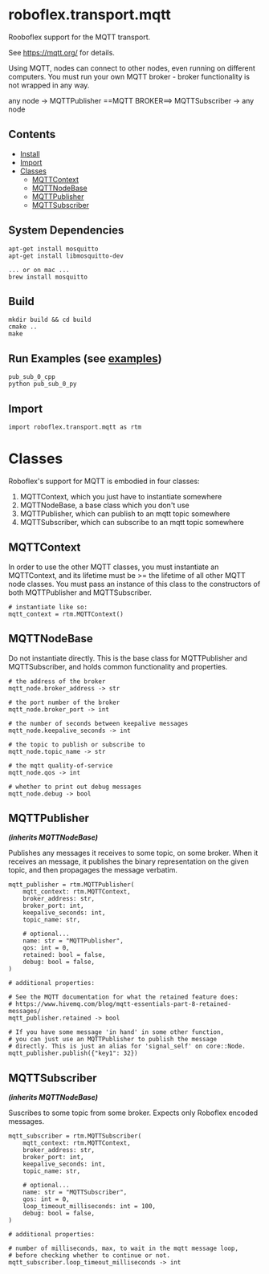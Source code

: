 # roboflex.transport.mqtt

Rooboflex support for the MQTT transport.

See https://mqtt.org/ for details.

Using MQTT, nodes can connect to other nodes, even running on different computers. You must run your own MQTT broker - broker functionality is not wrapped in any way.

any node -> MQTTPublisher ==MQTT BROKER==> MQTTSubscriber -> any node

## Contents

* [Install](#install)
* [Import](#import)
* [Classes](#classes)
    * [MQTTContext](#mqttontext)
    * [MQTTNodeBase](#mqttnodebase)
    * [MQTTPublisher](#mqttpublisher)
    * [MQTTSubscriber](#mqttsubscriber)


## System Dependencies

    apt-get install mosquitto
    apt-get install libmosquitto-dev

    ... or on mac ...
    brew install mosquitto

## Build

    mkdir build && cd build
    cmake ..
    make

## Run Examples (see [examples](examples))

    pub_sub_0_cpp
    python pub_sub_0_py

## Import

    import roboflex.transport.mqtt as rtm

# Classes

Roboflex's support for MQTT is embodied in four classes:

1. MQTTContext, which you just have to instantiate somewhere
2. MQTTNodeBase, a base class which you don't use
3. MQTTPublisher, which can publish to an mqtt topic somewhere
4. MQTTSubscriber, which can subscribe to an mqtt topic somewhere


## MQTTContext

In order to use the other MQTT classes, you must instantiate an MQTTContext, and its lifetime must be >= the lifetime of all other MQTT node classes. You must pass an instance of this class to the constructors
of both MQTTPublisher and MQTTSubscriber.

    # instantiate like so:
    mqtt_context = rtm.MQTTContext()

## MQTTNodeBase

Do not instantiate directly. This is the base class for MQTTPublisher and MQTTSubscriber, and holds common functionality and properties.

    # the address of the broker
    mqtt_node.broker_address -> str

    # the port number of the broker
    mqtt_node.broker_port -> int

    # the number of seconds between keepalive messages
    mqtt_node.keepalive_seconds -> int

    # the topic to publish or subscribe to
    mqtt_node.topic_name -> str

    # the mqtt quality-of-service
    mqtt_node.qos -> int

    # whether to print out debug messages
    mqtt_node.debug -> bool

## MQTTPublisher

_**(inherits MQTTNodeBase)**_

Publishes any messages it receives to some topic, on some broker. When it receives an message, it publishes the binary representation on the given topic, and then propagages the message verbatim.

    mqtt_publisher = rtm.MQTTPublisher(
        mqtt_context: rtm.MQTTContext,
        broker_address: str,
        broker_port: int,
        keepalive_seconds: int,
        topic_name: str,

        # optional...
        name: str = "MQTTPublisher",
        qos: int = 0,
        retained: bool = false,
        debug: bool = false,
    )

    # additional properties:

    # See the MQTT documentation for what the retained feature does:
    # https://www.hivemq.com/blog/mqtt-essentials-part-8-retained-messages/
    mqtt_publisher.retained -> bool

    # If you have some message 'in hand' in some other function,
    # you can just use an MQTTPublisher to publish the message
    # directly. This is just an alias for 'signal_self' on core::Node.
    mqtt_publisher.publish({"key1": 32})


## MQTTSubscriber

_**(inherits MQTTNodeBase)**_

Suscribes to some topic from some broker. Expects only Roboflex encoded messages.

    mqtt_subscriber = rtm.MQTTSubscriber(
        mqtt_context: rtm.MQTTContext,
        broker_address: str,
        broker_port: int,
        keepalive_seconds: int,
        topic_name: str,

        # optional...
        name: str = "MQTTSubscriber",
        qos: int = 0,
        loop_timeout_milliseconds: int = 100,
        debug: bool = false,
    )

    # additional properties:

    # number of milliseconds, max, to wait in the mqtt message loop,
    # before checking whether to continue or not.
    mqtt_subscriber.loop_timeout_milliseconds -> int
